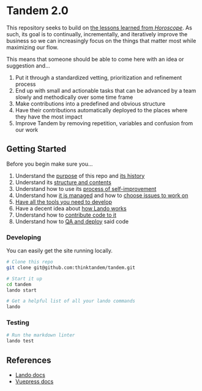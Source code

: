 # Tandem 2.0

This repository seeks to build on [the lessons learned from _Horoscope_](https://docs.thinktandem.io/manifesto/history.html#horoscope). As such, its goal is to continually, incrementally, and iteratively improve the business so we can increasingly focus on the things that matter most while maximizing our flow.

This means that someone should be able to come here with an idea or suggestion and...

1. Put it through a standardized vetting, prioritization and refinement process
2. End up with small and actionable tasks that can be advanced by a team slowly and methodically over some time frame
3. Make contributions into a predefined and obvious structure
4. Have their contributions automatically deployed to the places where they have the most impact
5. Improve Tandem by removing repetition, variables and confusion from our work

## Getting Started

Before you begin make sure you...

1. Understand the [purpose](https://docs.thinktandem.io/guides/improve-tandem.html#understanding-the-specifics) of this repo and [its history](https://docs.thinktandem.io/manifesto/history.html#horoscope)
2. Understand its [structure and contents](https://docs.thinktandem.io/guides/improve-tandem.html#understanding-the-structure)
3. Understand how to use its [process of self-improvement](https://docs.thinktandem.io/guides/improve-tandem.html#suggesting-a-change)
4. Understand how [it is managed](https://tandem-docs.lndo.site/guides/improve-tandem.html#managing-the-process) and how to [choose issues to work on](https://tandem-docs.lndo.site/guides/improve-tandem.html#choosing-an-issue)
5. [Have all the tools you need to develop](https://docs.thinktandem.io/handbook/tools.html)
6. Have a decent idea about [how Lando works](https://docs.devwithlando.io/started.html)
7. Understand how to [contribute code to it](https://docs.thinktandem.io/guides/contributing-code.html)
8. Understand how to [QA and deploy](https://docs.thinktandem.io/guides/qaing-code.html) said code

### Developing

You can easily get the site running locally.

```bash
# Clone this repo
git clone git@github.com:thinktandem/tandem.git

# Start it up
cd tandem
lando start

# Get a helpful list of all your lando commands
lando
```

### Testing

```bash
# Run the markdown linter
lando test
```

## References

* [Lando docs](https://docs.devwithlando.io/)
* [Vuepress docs](https://vuepress.vuejs.org)
